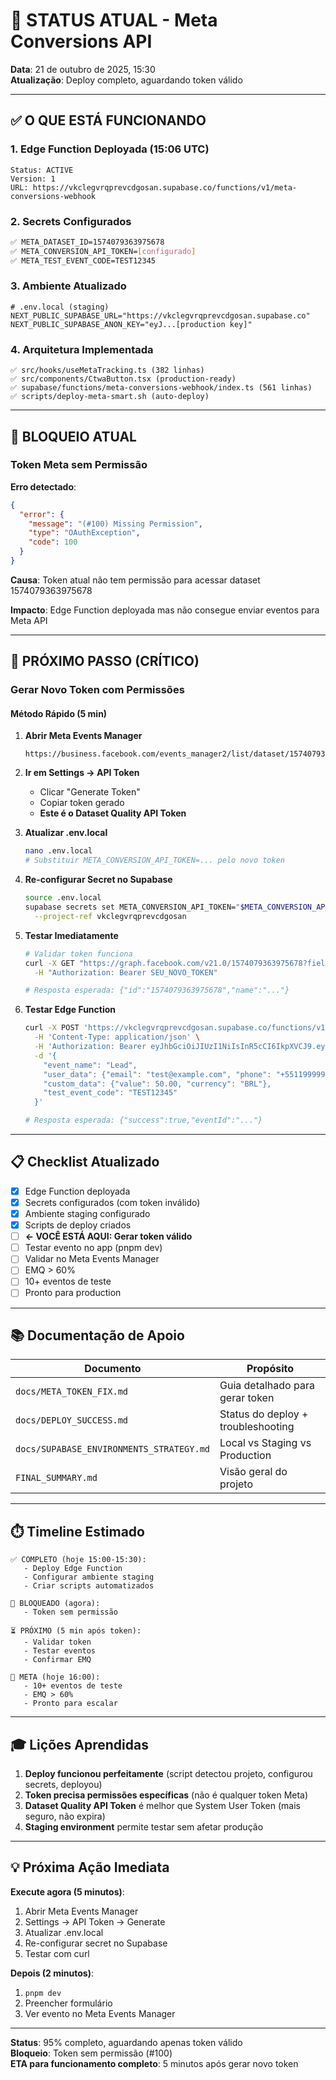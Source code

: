 # 🎯 STATUS ATUAL - Meta Conversions API

**Data**: 21 de outubro de 2025, 15:30  
**Atualização**: Deploy completo, aguardando token válido

---

## ✅ O QUE ESTÁ FUNCIONANDO

### 1. **Edge Function Deployada** (15:06 UTC)
```
Status: ACTIVE
Version: 1
URL: https://vkclegvrqprevcdgosan.supabase.co/functions/v1/meta-conversions-webhook
```

### 2. **Secrets Configurados**
```bash
✅ META_DATASET_ID=1574079363975678
✅ META_CONVERSION_API_TOKEN=[configurado]
✅ META_TEST_EVENT_CODE=TEST12345
```

### 3. **Ambiente Atualizado**
```env
# .env.local (staging)
NEXT_PUBLIC_SUPABASE_URL="https://vkclegvrqprevcdgosan.supabase.co"
NEXT_PUBLIC_SUPABASE_ANON_KEY="eyJ...[production key]"
```

### 4. **Arquitetura Implementada**
```
✅ src/hooks/useMetaTracking.ts (382 linhas)
✅ src/components/CtwaButton.tsx (production-ready)
✅ supabase/functions/meta-conversions-webhook/index.ts (561 linhas)
✅ scripts/deploy-meta-smart.sh (auto-deploy)
```

---

## 🔴 BLOQUEIO ATUAL

### **Token Meta sem Permissão**

**Erro detectado**:
```json
{
  "error": {
    "message": "(#100) Missing Permission",
    "type": "OAuthException",
    "code": 100
  }
}
```

**Causa**: Token atual não tem permissão para acessar dataset 1574079363975678

**Impacto**: Edge Function deployada mas não consegue enviar eventos para Meta API

---

## 🚀 PRÓXIMO PASSO (CRÍTICO)

### **Gerar Novo Token com Permissões**

#### **Método Rápido (5 min)**

1. **Abrir Meta Events Manager**
   ```
   https://business.facebook.com/events_manager2/list/dataset/1574079363975678
   ```

2. **Ir em Settings → API Token**
   - Clicar "Generate Token"
   - Copiar token gerado
   - **Este é o Dataset Quality API Token**

3. **Atualizar .env.local**
   ```bash
   nano .env.local
   # Substituir META_CONVERSION_API_TOKEN=... pelo novo token
   ```

4. **Re-configurar Secret no Supabase**
   ```bash
   source .env.local
   supabase secrets set META_CONVERSION_API_TOKEN="$META_CONVERSION_API_TOKEN" \
     --project-ref vkclegvrqprevcdgosan
   ```

5. **Testar Imediatamente**
   ```bash
   # Validar token funciona
   curl -X GET "https://graph.facebook.com/v21.0/1574079363975678?fields=name" \
     -H "Authorization: Bearer SEU_NOVO_TOKEN"
   
   # Resposta esperada: {"id":"1574079363975678","name":"..."}
   ```

6. **Testar Edge Function**
   ```bash
   curl -X POST 'https://vkclegvrqprevcdgosan.supabase.co/functions/v1/meta-conversions-webhook' \
     -H 'Content-Type: application/json' \
     -H 'Authorization: Bearer eyJhbGciOiJIUzI1NiIsInR5cCI6IkpXVCJ9.eyJpc3MiOiJzdXBhYmFzZSIsInJlZiI6InZrY2xlZ3ZycXByZXZjZGdvc2FuIiwicm9sZSI6ImFub24iLCJpYXQiOjE3NTk1ODM0NDAsImV4cCI6MjA3NTE1OTQ0MH0.d4ldEvZEfufwnmw4koYR4fscu4rtRPXXiQvgRwPSdwA' \
     -d '{
       "event_name": "Lead",
       "user_data": {"email": "test@example.com", "phone": "+5511999999999"},
       "custom_data": {"value": 50.00, "currency": "BRL"},
       "test_event_code": "TEST12345"
     }'
   
   # Resposta esperada: {"success":true,"eventId":"..."}
   ```

---

## 📋 Checklist Atualizado

- [x] Edge Function deployada
- [x] Secrets configurados (com token inválido)
- [x] Ambiente staging configurado
- [x] Scripts de deploy criados
- [ ] **← VOCÊ ESTÁ AQUI: Gerar token válido**
- [ ] Testar evento no app (pnpm dev)
- [ ] Validar no Meta Events Manager
- [ ] EMQ > 60%
- [ ] 10+ eventos de teste
- [ ] Pronto para production

---

## 📚 Documentação de Apoio

| Documento | Propósito |
|-----------|-----------|
| `docs/META_TOKEN_FIX.md` | Guia detalhado para gerar token |
| `docs/DEPLOY_SUCCESS.md` | Status do deploy + troubleshooting |
| `docs/SUPABASE_ENVIRONMENTS_STRATEGY.md` | Local vs Staging vs Production |
| `FINAL_SUMMARY.md` | Visão geral do projeto |

---

## ⏱️ Timeline Estimado

```
✅ COMPLETO (hoje 15:00-15:30):
   - Deploy Edge Function
   - Configurar ambiente staging
   - Criar scripts automatizados

🔴 BLOQUEADO (agora):
   - Token sem permissão

⏳ PRÓXIMO (5 min após token):
   - Validar token
   - Testar eventos
   - Confirmar EMQ

🎯 META (hoje 16:00):
   - 10+ eventos de teste
   - EMQ > 60%
   - Pronto para escalar
```

---

## 🎓 Lições Aprendidas

1. **Deploy funcionou perfeitamente** (script detectou projeto, configurou secrets, deployou)
2. **Token precisa permissões específicas** (não é qualquer token Meta)
3. **Dataset Quality API Token** é melhor que System User Token (mais seguro, não expira)
4. **Staging environment** permite testar sem afetar produção

---

## 💡 Próxima Ação Imediata

**Execute agora (5 minutos)**:
1. Abrir Meta Events Manager
2. Settings → API Token → Generate
3. Atualizar .env.local
4. Re-configurar secret no Supabase
5. Testar com curl

**Depois (2 minutos)**:
1. `pnpm dev`
2. Preencher formulário
3. Ver evento no Meta Events Manager

---

**Status**: 95% completo, aguardando apenas token válido  
**Bloqueio**: Token sem permissão (#100)  
**ETA para funcionamento completo**: 5 minutos após gerar novo token

